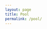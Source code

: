 ```yaml
---
layout: page
title: Pool
permalink: /pool/
---
```


<script>

var characters = {
	count: 0,
	appear: function(menu) {
		// select a geometric char from array
		// var menu = ['•','◊','∆'];

		// select random integer from 0-2
		var dart = Math.random();
		dart = Math.floor(dart* menu.length );
		var character = menu[dart];

		var idName = 'char-' + this.count++;
		// insert at the beginning of the body element
		$('body').prepend('<span class="character" id="' + idName+ '">'  + character + '</span>');
		// style it with css?
	},
	disappear: function() {
		$('.character').hide();
	},
	move: function(destX, destY, count) {
		var whichChar = Math.floor(Math.random()*characters.count);
		alert(characters.count);
		$('.character').animate(
			{ top: destY, left: destX },
		  	3000
		);
	}
	// change the characters to a random color, using hsl values
	newColor: function() {

	},
	// change the character css to a random font-size between 50 and 400%
	newSize: function() {

	}
}
characters.appear(['•','◊','∆']);
$('body').click( function(event) {
	alert(event.pageX);
	alert(event.pageY);
	characters.move(event.pageX, event.pageY, characters.count)
})

</script>



<style>
.character {
	position: absolute;
	font-size: 60px;
}
</style>
